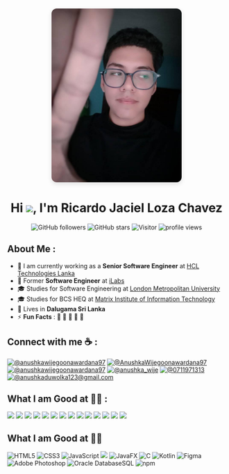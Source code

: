 <div align="center">
  <img src="./I_am.jpg" alt="I am Ricardo" width="300" style="border-radius:12px; box-shadow:0 4px 12px rgba(0,0,0,0.12);" />
</div>

<h1 align="center">
  Hi <img src="https://media.giphy.com/media/hvRJCLFzcasrR4ia7z/giphy.gif" width="35">, I'm Ricardo Jaciel Loza Chavez
</h1>

<p align="center">
  <img alt="GitHub followers" src="https://img.shields.io/github/followers/AnushkaWijegoonawardana97?style=social" />
  <img alt="GitHub stars" src="https://img.shields.io/github/stars/AnushkaWijegoonawardana97?style=social" />
  <img alt="Visitor" src="https://visitor-badge.laobi.icu/badge?page_id=AnushkaWijegoonawardana97.repoName" />
  <img alt="profile views" src="https://komarev.com/ghpvc/?username=AnushkaWijegoonawardana97" />
</p>

## About Me :

- 🏢 I am currently working as a **Senior Software Engineer** at [HCL Technologies Lanka](https://hclsrilanka.com/contact-us/)
- 🏢 Former **Software Engineer** at [iLabs](https://www.ilabs.lk/)
- 🎓 Studies for Software Engineering at [London Metropolitan University](https://www.londonmet.ac.uk/)
- 🎓 Studies for BCS HEQ at [Matrix Institute of Information Technology](http://www.matrix-edu.com/)
- 🏡 Lives in **Dalugama Sri Lanka**
- ⚡ **Fun Facts** : 🍕 🏉 🏏 🎥 🚞

## Connect with me ☕ :

[![@anushkawijegoonawardana97](https://img.icons8.com/fluency/48/000000/instagram-new.png)](https://www.instagram.com/anushkawijegoonawardana97/)
[![@AnushkaWijegoonawardana97](https://img.icons8.com/fluency/48/000000/facebook.png)](https://www.facebook.com/AnushkaWijegoonawardana97)
[![@anushkawijegoonawardana97](https://img.icons8.com/fluency/48/000000/linkedin.png)](https://www.linkedin.com/in/anushkawijegoonawardana97/)
[![@anushka_wije](https://img.icons8.com/fluency/48/000000/twitter-squared.png)](https://twitter.com/anushka_wije)
[![@0711971313](https://img.icons8.com/fluency/48/000000/phone-disconnected.png)](tel:0711971313)
[![@anushkaduwolka123@gmail.com](https://img.icons8.com/fluency/48/000000/apple-mail.png)](mailto:anushkaduwolka123@gmail.com)

## What I am Good at 🧑‍💻 :

<img src="https://img.icons8.com/color/48/000000/html-5--v1.png"/> <img src="https://img.icons8.com/color/48/000000/css3.png"/> <img src="https://img.icons8.com/color/48/000000/sass.png"/> <img src="https://img.icons8.com/color/48/000000/javascript--v1.png"/> <img src="https://img.icons8.com/office/48/000000/react.png"/> <img src="https://img.icons8.com/color/48/000000/nextjs.png"/>
<img src="https://img.icons8.com/color/48/000000/java-coffee-cup-logo--v1.png"/> <img src="https://img.icons8.com/officel/48/000000/php-logo.png"/> <img src="https://img.icons8.com/fluency/48/000000/laravel.png"/> <img src="https://img.icons8.com/fluency/48/000000/wordpress.png"/>
<img src="https://img.icons8.com/color/48/000000/mysql-logo.png"/> <img src="https://img.icons8.com/color/48/000000/mongodb.png"/> <img src="https://img.icons8.com/color/48/000000/firebase.png"/>
<img src="https://img.icons8.com/color/48/000000/npm.png"/>

## What I am Good at 🧑‍💻

<img src="https://img.icons8.com/color/48/000000/html-5--v1.png" alt="HTML5" title="HTML5"/> <img src="https://img.icons8.com/color/48/000000/css3.png" alt="CSS3" title="CSS3"/> <img src="https://img.icons8.com/color/48/000000/javascript--v1.png" alt="JavaScript" title="JavaScript"/> 
<img src="https://img.icons8.com/color/48/000000/java-coffee-cup-logo--v1.png"/>
<img src="./ce1676d4-fbd6-4fa1-b892-142b46e268d5.png" alt="JavaFX" title="JavaFX"/> <img src="https://img.icons8.com/color/48/000000/c-programming.png" alt="C" title="C (C Programming)"/> <img src="https://img.icons8.com/color/48/000000/kotlin.png" alt="Kotlin" title="Kotlin"/>
<img src="https://img.icons8.com/fluency/48/000000/figma.png" alt="Figma" title="Figma"/> <img src="https://img.icons8.com/color/48/000000/adobe-photoshop.png" alt="Adobe Photoshop" title="Adobe Photoshop"/>
<img src="https://img.icons8.com/color/48/000000/oracle-logo.png" alt="Oracle DatabaseSQL" title="Oracle DatabaseSQL"/> <img src="https://img.icons8.com/color/48/000000/npm.png" alt="npm" title="npm"/>



